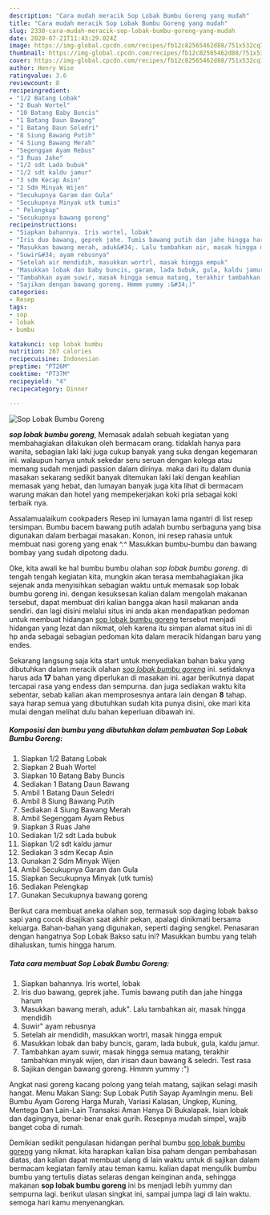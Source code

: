```yaml
---
description: "Cara mudah meracik Sop Lobak Bumbu Goreng yang mudah"
title: "Cara mudah meracik Sop Lobak Bumbu Goreng yang mudah"
slug: 2330-cara-mudah-meracik-sop-lobak-bumbu-goreng-yang-mudah
date: 2020-07-21T11:43:29.024Z
image: https://img-global.cpcdn.com/recipes/fb12c82565462d88/751x532cq70/sop-lobak-bumbu-goreng-foto-resep-utama.jpg
thumbnail: https://img-global.cpcdn.com/recipes/fb12c82565462d88/751x532cq70/sop-lobak-bumbu-goreng-foto-resep-utama.jpg
cover: https://img-global.cpcdn.com/recipes/fb12c82565462d88/751x532cq70/sop-lobak-bumbu-goreng-foto-resep-utama.jpg
author: Henry Wise
ratingvalue: 3.6
reviewcount: 8
recipeingredient:
- "1/2 Batang Lobak"
- "2 Buah Wortel"
- "10 Batang Baby Buncis"
- "1 Batang Daun Bawang"
- "1 Batang Daun Seledri"
- "8 Siung Bawang Putih"
- "4 Siung Bawang Merah"
- "Segenggam Ayam Rebus"
- "3 Ruas Jahe"
- "1/2 sdt Lada bubuk"
- "1/2 sdt kaldu jamur"
- "3 sdm Kecap Asin"
- "2 Sdm Minyak Wijen"
- "Secukupnya Garam dan Gula"
- "Secukupnya Minyak utk tumis"
- " Pelengkap"
- "Secukupnya bawang goreng"
recipeinstructions:
- "Siapkan bahannya. Iris wortel, lobak"
- "Iris duo bawang, geprek jahe. Tumis bawang putih dan jahe hingga harum"
- "Masukkan bawang merah, aduk&#34;. Lalu tambahkan air, masak hingga mendidih"
- "Suwir&#34; ayam rebusnya"
- "Setelah air mendidih, masukkan wortrl, masak hingga empuk"
- "Masukkan lobak dan baby buncis, garam, lada bubuk, gula, kaldu jamur."
- "Tambahkan ayam suwir, masak hingga semua matang, terakhir tambahkan minyak wijen, dan irisan daun bawang &amp; seledri. Test rasa"
- "Sajikan dengan bawang goreng. Hmmm yummy :&#34;)"
categories:
- Resep
tags:
- sop
- lobak
- bumbu

katakunci: sop lobak bumbu 
nutrition: 267 calories
recipecuisine: Indonesian
preptime: "PT26M"
cooktime: "PT37M"
recipeyield: "4"
recipecategory: Dinner

---
```



![Sop Lobak Bumbu Goreng](https://img-global.cpcdn.com/recipes/fb12c82565462d88/751x532cq70/sop-lobak-bumbu-goreng-foto-resep-utama.jpg)

<b><i>sop lobak bumbu goreng</i></b>, Memasak adalah sebuah kegiatan yang membahagiakan dilakukan oleh bermacam orang. tidaklah hanya para wanita, sebagian laki laki juga cukup banyak yang suka dengan kegemaran ini. walaupun hanya untuk sekedar seru seruan dengan kolega atau memang sudah menjadi passion dalam dirinya. maka dari itu dalam dunia masakan sekarang sedikit banyak ditemukan laki laki dengan keahlian memasak yang hebat, dan lumayan banyak juga kita lihat di bermacam warung makan dan hotel yang mempekerjakan koki pria sebagai koki terbaik nya.

Assalamualaikum cookpaders Resep ini lumayan lama ngantri di list resep tersimpan. Bumbu bacem bawang putih adalah bumbu serbaguna yang bisa digunakan dalam berbagai masakan. Konon, ini resep rahasia untuk membuat nasi goreng yang enak ^.^  Masukkan bumbu-bumbu dan bawang bombay yang sudah dipotong dadu.

Oke, kita awali ke hal bumbu bumbu olahan <i>sop lobak bumbu goreng</i>. di tengah tengah kegiatan kita, mungkin akan terasa membahagiakan jika sejenak anda menyisihkan sebagian waktu untuk memasak sop lobak bumbu goreng ini. dengan kesuksesan kalian dalam mengolah makanan tersebut, dapat membuat diri kalian bangga akan hasil makanan anda sendiri. dan lagi disini melalui situs ini anda akan mendapatkan pedoman untuk membuat hidangan <u>sop lobak bumbu goreng</u> tersebut menjadi hidangan yang lezat dan nikmat, oleh karena itu simpan alamat situs ini di hp anda sebagai sebagian pedoman kita dalam meracik hidangan baru yang endes.


Sekarang langsung saja kita start untuk menyediakan bahan baku yang dibutuhkan dalam meracik olahan <u><i>sop lobak bumbu goreng</i></u> ini. setidaknya harus ada <b>17</b> bahan yang diperlukan di masakan ini. agar berikutnya dapat tercapai rasa yang endess dan sempurna. dan juga sediakan waktu kita sebentar, sebab kalian akan memprosesnya antara lain dengan <b>8</b> tahap. saya harap semua yang dibutuhkan sudah kita punya disini, oke mari kita mulai dengan melihat dulu bahan keperluan dibawah ini.

<!--inarticleads1-->

##### Komposisi dan bumbu yang dibutuhkan dalam pembuatan Sop Lobak Bumbu Goreng:

1. Siapkan 1/2 Batang Lobak
1. Siapkan 2 Buah Wortel
1. Siapkan 10 Batang Baby Buncis
1. Sediakan 1 Batang Daun Bawang
1. Ambil 1 Batang Daun Seledri
1. Ambil 8 Siung Bawang Putih
1. Sediakan 4 Siung Bawang Merah
1. Ambil Segenggam Ayam Rebus
1. Siapkan 3 Ruas Jahe
1. Sediakan 1/2 sdt Lada bubuk
1. Siapkan 1/2 sdt kaldu jamur
1. Sediakan 3 sdm Kecap Asin
1. Gunakan 2 Sdm Minyak Wijen
1. Ambil Secukupnya Garam dan Gula
1. Siapkan Secukupnya Minyak (utk tumis)
1. Sediakan  Pelengkap
1. Gunakan Secukupnya bawang goreng


Berikut cara membuat aneka olahan sop, termasuk sop daging lobak bakso sapi yang cocok disajikan saat akhir pekan, apalagi dinikmati bersama keluarga. Bahan-bahan yang digunakan, seperti daging sengkel. Penasaran dengan hangatnya Sop Lobak Bakso satu ini? Masukkan bumbu yang telah dihaluskan, tumis hingga harum. 

<!--inarticleads2-->

##### Tata cara membuat Sop Lobak Bumbu Goreng:

1. Siapkan bahannya. Iris wortel, lobak
1. Iris duo bawang, geprek jahe. Tumis bawang putih dan jahe hingga harum
1. Masukkan bawang merah, aduk&#34;. Lalu tambahkan air, masak hingga mendidih
1. Suwir&#34; ayam rebusnya
1. Setelah air mendidih, masukkan wortrl, masak hingga empuk
1. Masukkan lobak dan baby buncis, garam, lada bubuk, gula, kaldu jamur.
1. Tambahkan ayam suwir, masak hingga semua matang, terakhir tambahkan minyak wijen, dan irisan daun bawang &amp; seledri. Test rasa
1. Sajikan dengan bawang goreng. Hmmm yummy :&#34;)


Angkat nasi goreng kacang polong yang telah matang, sajikan selagi masih hangat. Menu Makan Siang: Sup Lobak Putih Sayap AyamIngin menu. Beli Bumbu Ayam Goreng Harga Murah, Variasi Kalasan, Ungkep, Kuning, Mentega Dan Lain-Lain Transaksi Aman Hanya Di Bukalapak. Isian lobak dan dagingnya, benar-benar enak gurih. Resepnya mudah simpel, wajib banget coba di rumah. 

Demikian sedikit pengulasan hidangan perihal bumbu <u>sop lobak bumbu goreng</u> yang nikmat. kita harapkan kalian bisa paham dengan pembahasan diatas, dan kalian dapat membuat ulang di lain waktu untuk di sajikan dalam bermacam kegiatan family atau teman kamu. kalian dapat mengulik bumbu bumbu yang tertulis diatas selaras dengan keinginan anda, sehingga makanan <b>sop lobak bumbu goreng</b> ini bs menjadi lebih yummy dan sempurna lagi. berikut ulasan singkat ini, sampai jumpa lagi di lain waktu. semoga hari kamu menyenangkan.
